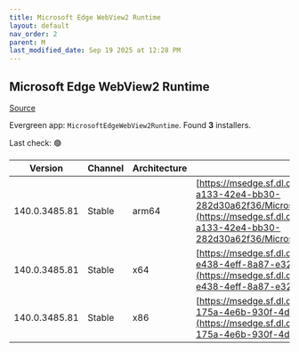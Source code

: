 ```yaml
---
title: Microsoft Edge WebView2 Runtime
layout: default
nav_order: 2
parent: M
last_modified_date: Sep 19 2025 at 12:28 PM
---
```


## Microsoft Edge WebView2 Runtime

[Source](https://developer.microsoft.com/en-us/microsoft-edge/webview2/)

Evergreen app: `MicrosoftEdgeWebView2Runtime`. Found **3** installers.

Last check: 🟢

| Version       | Channel | Architecture | URI                                                                                                                                                                                                                                                                                                                            |
| ------------- | ------- | ------------ | ------------------------------------------------------------------------------------------------------------------------------------------------------------------------------------------------------------------------------------------------------------------------------------------------------------------------------ |
| 140.0.3485.81 | Stable  | arm64        | [https://msedge.sf.dl.delivery.mp.microsoft.com/filestreamingservice/files/dbb228ba-a133-42e4-bb30-282d30a62f36/MicrosoftEdgeWebView2RuntimeInstallerARM64.exe](https://msedge.sf.dl.delivery.mp.microsoft.com/filestreamingservice/files/dbb228ba-a133-42e4-bb30-282d30a62f36/MicrosoftEdgeWebView2RuntimeInstallerARM64.exe) |
| 140.0.3485.81 | Stable  | x64          | [https://msedge.sf.dl.delivery.mp.microsoft.com/filestreamingservice/files/d70574c1-e438-4eff-8a87-e32f3cbf13c8/MicrosoftEdgeWebView2RuntimeInstallerX64.exe](https://msedge.sf.dl.delivery.mp.microsoft.com/filestreamingservice/files/d70574c1-e438-4eff-8a87-e32f3cbf13c8/MicrosoftEdgeWebView2RuntimeInstallerX64.exe)     |
| 140.0.3485.81 | Stable  | x86          | [https://msedge.sf.dl.delivery.mp.microsoft.com/filestreamingservice/files/e6f8605e-175a-4e6b-930f-4d8e8e39c1ea/MicrosoftEdgeWebView2RuntimeInstallerX86.exe](https://msedge.sf.dl.delivery.mp.microsoft.com/filestreamingservice/files/e6f8605e-175a-4e6b-930f-4d8e8e39c1ea/MicrosoftEdgeWebView2RuntimeInstallerX86.exe)     |
